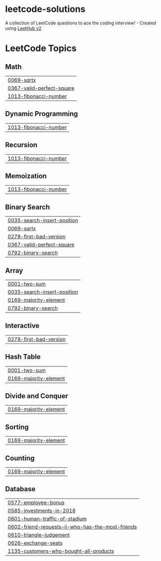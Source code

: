 # leetcode-solutions
A collection of LeetCode questions to ace the coding interview! - Created using [LeetHub v2](https://github.com/arunbhardwaj/LeetHub-2.0)

<!---LeetCode Topics Start-->
# LeetCode Topics
## Math
|  |
| ------- |
| [0069-sqrtx](https://github.com/gurrampavan55/leetcode-solutions/tree/master/0069-sqrtx) |
| [0367-valid-perfect-square](https://github.com/gurrampavan55/leetcode-solutions/tree/master/0367-valid-perfect-square) |
| [1013-fibonacci-number](https://github.com/gurrampavan55/leetcode-solutions/tree/master/1013-fibonacci-number) |
## Dynamic Programming
|  |
| ------- |
| [1013-fibonacci-number](https://github.com/gurrampavan55/leetcode-solutions/tree/master/1013-fibonacci-number) |
## Recursion
|  |
| ------- |
| [1013-fibonacci-number](https://github.com/gurrampavan55/leetcode-solutions/tree/master/1013-fibonacci-number) |
## Memoization
|  |
| ------- |
| [1013-fibonacci-number](https://github.com/gurrampavan55/leetcode-solutions/tree/master/1013-fibonacci-number) |
## Binary Search
|  |
| ------- |
| [0035-search-insert-position](https://github.com/gurrampavan55/leetcode-solutions/tree/master/0035-search-insert-position) |
| [0069-sqrtx](https://github.com/gurrampavan55/leetcode-solutions/tree/master/0069-sqrtx) |
| [0278-first-bad-version](https://github.com/gurrampavan55/leetcode-solutions/tree/master/0278-first-bad-version) |
| [0367-valid-perfect-square](https://github.com/gurrampavan55/leetcode-solutions/tree/master/0367-valid-perfect-square) |
| [0792-binary-search](https://github.com/gurrampavan55/leetcode-solutions/tree/master/0792-binary-search) |
## Array
|  |
| ------- |
| [0001-two-sum](https://github.com/gurrampavan55/leetcode-solutions/tree/master/0001-two-sum) |
| [0035-search-insert-position](https://github.com/gurrampavan55/leetcode-solutions/tree/master/0035-search-insert-position) |
| [0169-majority-element](https://github.com/gurrampavan55/leetcode-solutions/tree/master/0169-majority-element) |
| [0792-binary-search](https://github.com/gurrampavan55/leetcode-solutions/tree/master/0792-binary-search) |
## Interactive
|  |
| ------- |
| [0278-first-bad-version](https://github.com/gurrampavan55/leetcode-solutions/tree/master/0278-first-bad-version) |
## Hash Table
|  |
| ------- |
| [0001-two-sum](https://github.com/gurrampavan55/leetcode-solutions/tree/master/0001-two-sum) |
| [0169-majority-element](https://github.com/gurrampavan55/leetcode-solutions/tree/master/0169-majority-element) |
## Divide and Conquer
|  |
| ------- |
| [0169-majority-element](https://github.com/gurrampavan55/leetcode-solutions/tree/master/0169-majority-element) |
## Sorting
|  |
| ------- |
| [0169-majority-element](https://github.com/gurrampavan55/leetcode-solutions/tree/master/0169-majority-element) |
## Counting
|  |
| ------- |
| [0169-majority-element](https://github.com/gurrampavan55/leetcode-solutions/tree/master/0169-majority-element) |
## Database
|  |
| ------- |
| [0577-employee-bonus](https://github.com/gurrampavan55/leetcode-solutions/tree/master/0577-employee-bonus) |
| [0585-investments-in-2016](https://github.com/gurrampavan55/leetcode-solutions/tree/master/0585-investments-in-2016) |
| [0601-human-traffic-of-stadium](https://github.com/gurrampavan55/leetcode-solutions/tree/master/0601-human-traffic-of-stadium) |
| [0602-friend-requests-ii-who-has-the-most-friends](https://github.com/gurrampavan55/leetcode-solutions/tree/master/0602-friend-requests-ii-who-has-the-most-friends) |
| [0610-triangle-judgement](https://github.com/gurrampavan55/leetcode-solutions/tree/master/0610-triangle-judgement) |
| [0626-exchange-seats](https://github.com/gurrampavan55/leetcode-solutions/tree/master/0626-exchange-seats) |
| [1135-customers-who-bought-all-products](https://github.com/gurrampavan55/leetcode-solutions/tree/master/1135-customers-who-bought-all-products) |
<!---LeetCode Topics End-->